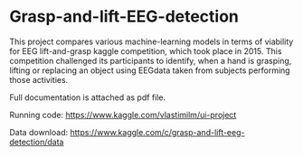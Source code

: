 # Grasp-and-lift-EEG-detection

This project compares various machine-learning models in terms of viability for EEG lift-and-grasp kaggle competition,  which took place in 2015.  This competition challenged its participants to identify, when a hand is grasping, lifting or replacing an object using EEGdata taken from subjects performing those activities.

Full documentation is attached as pdf file.

Running code: https://www.kaggle.com/vlastimilm/ui-project

Data download: https://www.kaggle.com/c/grasp-and-lift-eeg-detection/data
